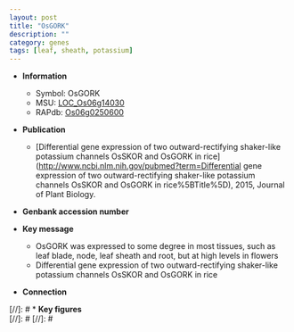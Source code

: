 ```yaml
---
layout: post
title: "OsGORK"
description: ""
category: genes
tags: [leaf, sheath, potassium]
---
```


* **Information**  
    + Symbol: OsGORK  
    + MSU: [LOC_Os06g14030](http://rice.plantbiology.msu.edu/cgi-bin/ORF_infopage.cgi?orf=LOC_Os06g14030)  
    + RAPdb: [Os06g0250600](http://rapdb.dna.affrc.go.jp/viewer/gbrowse_details/irgsp1?name=Os06g0250600)  

* **Publication**  
    + [Differential gene expression of two outward-rectifying shaker-like potassium channels OsSKOR and OsGORK in rice](http://www.ncbi.nlm.nih.gov/pubmed?term=Differential gene expression of two outward-rectifying shaker-like potassium channels OsSKOR and OsGORK in rice%5BTitle%5D), 2015, Journal of Plant Biology.

* **Genbank accession number**  

* **Key message**  
    + OsGORK was expressed to some degree in most tissues, such as leaf blade, node, leaf sheath and root, but at high levels in flowers
    + Differential gene expression of two outward-rectifying shaker-like potassium channels OsSKOR and OsGORK in rice

* **Connection**  

[//]: # * **Key figures**  
[//]: # 
[//]: # 
